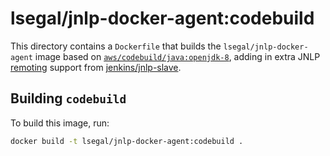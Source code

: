 # lsegal/jnlp-docker-agent:codebuild

This directory contains a `Dockerfile` that builds the `lsegal/jnlp-docker-agent`
image based on [`aws/codebuild/java:openjdk-8`][jdkimage], adding in extra
JNLP [remoting][remoting] support from [jenkins/jnlp-slave][jnlpimage].

## Building `codebuild`

To build this image, run:

```sh
docker build -t lsegal/jnlp-docker-agent:codebuild .
```

[jdkimage]: https://github.com/aws/aws-codebuild-docker-images/tree/master/ubuntu/java/openjdk-8
[remoting]: https://github.com/jenkinsci/remoting
[jnlpimage]: https://hub.docker.com/r/jenkins/jnlp-slave/
